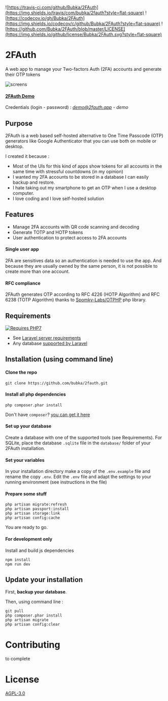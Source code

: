 ![https://travis-ci.com/github/Bubka/2FAuth](https://img.shields.io/travis/com/bubka/2fauth?style=flat-square)
![https://codecov.io/gh/Bubka/2FAuth](https://img.shields.io/codecov/c/github/Bubka/2FAuth?style=flat-square)
![https://github.com/Bubka/2FAuth/blob/master/LICENSE](https://img.shields.io/github/license/Bubka/2FAuth.svg?style=flat-square)


# 2FAuth
A web app to manage your Two-factors Auth (2FA) accounts and generate their OTP tokens

![screens](https://user-images.githubusercontent.com/858858/74479269-267a1600-4eaf-11ea-9281-415e5a54bd9f.png)

#### [2FAuth Demo](https://demo.2fauth.app/)

Credentials (login - password) : *demo@2fauth.app* - *demo*

## Purpose
2FAuth is a web based self-hosted alternative to One Time Passcode (OTP) generators like Google Authenticator that you can use both on mobile or desktop.

I created it because :
* Most of the UIs for this kind of apps show tokens for all accounts in the same time with stressful countdowns (in my opinion)
* I wanted my 2FA accounts to be stored in a database I can easily backup and restore.
* I hate taking out my smartphone to get an OTP when I use a desktop computer.
* I love coding and I love self-hosted solution

## Features
* Manage 2FA accounts with QR code scanning and decoding
* Generate TOTP and HOTP tokens
* User authentication to protect access to 2FA accounts

#### Single user app
2FA are sensitives data so an authentication is needed to use the app. And because they are usually owned by the same person, it is not possible to create more than one account.

#### RFC compliance
2FAuth generates OTP according to RFC 4226 (HOTP Algorithm) and RFC 6238 (TOTP Algorithm) thanks to [Spomky-Labs/OTPHP](https://github.com/Spomky-Labs/otphp) php library.

## Requirements
[![Requires PHP7](https://img.shields.io/badge/php-7.2.*-red.svg?style=flat-square)](https://secure.php.net/downloads.php) 
* See [Laravel server requirements](https://laravel.com/docs/5.8/installation#server-requirements)
* Any database [supported by Laravel](https://laravel.com/docs/5.8/database)

## Installation (using command line)

#### Clone the repo
```
git clone https://github.com/bubka/2fauth.git
```

#### Install all php dependencies
```
php composer.phar install
```
Don't have `composer`? [you can get it here](https://getcomposer.org/download/)

#### Set up your database

Create a database with one of the supported tools (see Requirements).
For SQLite, place the database `.sqlite` file in the `database/` folder of your 2FAuth installation.

#### Set your variables

In your installation directory make a copy of the `.env.example` file and rename the copy `.env`.
Edit the `.env` file and adapt the settings to your running environment (see instructions in the file)

#### Prepare some stuff
```
php artisan migrate:refresh
php artisan passport:install
php artisan storage:link
php artisan config:cache
```
You are ready to go.

#### For development only
Install and build js dependencies
```
npm install
npm run dev
```

## Update your installation
First, **backup your database**.

Then, using command line :
```
git pull
php composer.phar install
php artisan migrate
php artisan config:clear
```

# Contributing
to complete

# License
[AGPL-3.0](https://www.gnu.org/licenses/agpl-3.0.html)
